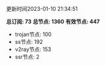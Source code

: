 更新时间2023-01-10 21:34:51

**总订阅: 73**
**总节点: 1360**
**有效节点: 447**
- trojan节点: 100
- ss节点: 192
- v2ray节点: 153
- ssr节点: 2
